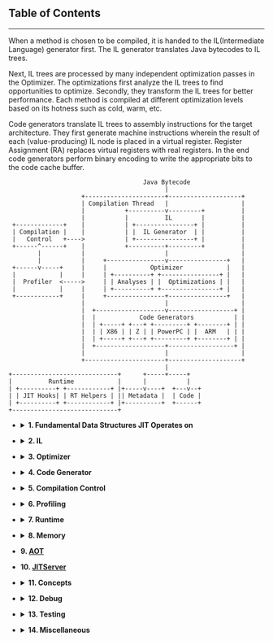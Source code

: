 <!--
Copyright IBM Corp. and others 2022

This program and the accompanying materials are made available under
the terms of the Eclipse Public License 2.0 which accompanies this
distribution and is available at https://www.eclipse.org/legal/epl-2.0/
or the Apache License, Version 2.0 which accompanies this distribution and
is available at https://www.apache.org/licenses/LICENSE-2.0.

This Source Code may also be made available under the following
Secondary Licenses when the conditions for such availability set
forth in the Eclipse Public License, v. 2.0 are satisfied: GNU
General Public License, version 2 with the GNU Classpath
Exception [1] and GNU General Public License, version 2 with the
OpenJDK Assembly Exception [2].

[1] https://www.gnu.org/software/classpath/license.html
[2] https://openjdk.org/legal/assembly-exception.html

SPDX-License-Identifier: EPL-2.0 OR Apache-2.0 OR GPL-2.0 WITH Classpath-exception-2.0 OR LicenseRef-GPL-2.0 WITH Assembly-exception
-->

## Table of Contents
---

When a method is chosen to be compiled, it is handed to the IL(Intermediate Language) generator first.
The IL generator translates Java bytecodes to IL trees.

Next, IL trees are processed by many independent optimization passes in the Optimizer.
The optimizations first analyze the IL trees to find opportunities to optimize. Secondly,
they transform the IL trees for better performance. Each method is compiled at different optimization
levels based on its hotness such as cold, warm, etc.

Code generators translate IL trees to assembly instructions for the target architecture.
They first generate machine instructions wherein the result of each (value-producing) IL node is placed
in a virtual register. Register Assignment (RA) replaces virtual registers with real registers.
In the end code generators perform binary encoding to write the appropriate bits to the code cache buffer.

```
                                     Java Bytecode
                                           |
                    +----------------------+--------------------+
                    | Compilation Thread   |                    |
                    |           +----------v---------+          |
                    |           |          IL        |          |
 +-------------+    |           | +----------------+ |          |
 | Compilation |    |           | |  IL Generator  | |          |
 |   Control   +---->           | +----------------+ |          |
 +------^------+    |           +----------+---------+          |
        |           |                      |                    |
        |           |     +----------------v----------------+   |
 +------v-----+     |     |            Optimizer            |   |
 |            |     |     | +----------+ +----------------+ |   |
 |  Profiler  <----->     | | Analyses | |  Optimizations | |   |
 |            |     |     | +----------+ +----------------+ |   |
 +------------+     |     +----------------+----------------+   |
                    |                      |                    |
                    |  +-------------------v------------------+ |
                    |  |            Code Generators           | |
                    |  | +-----+ +---+ +---------+ +--------+ | |
                    |  | | X86 | | Z | | PowerPC | |  ARM   | | |
                    |  | +-----+ +---+ +---------+ +--------+ | |
                    |  +-------------------+------------------+ |
                    |                      |                    |
                    +----------------------+--------------------+
                                           |
+-----------------------------+      +-----+-----+
|          Runtime            |      |           |
| +----------+ +------------+ |+-----v----+  +---v--+
| | JIT Hooks| | RT Helpers | || Metadata |  | Code |
| +----------+ +------------+ |+----------+  +------+
+-----------------------------+
```

* <details><summary><b>1. Fundamental Data Structures JIT Operates on</b></summary>

  * OpenJ9 Object Model
    * [Object Lock Word](../features/ObjectLockword.md)
  * C vs Java Stack
  * Heap and Thread Local Storage
</details>

* <details><summary><b>2. IL</b></summary>

  * Overview of IL Generator (OMR)
  * Introduction on Nodes, Trees, Treetops, Blocks, CFGs, and Structures (OMR)
    * [Testarossa's Intermediate Language (OMR)](https://github.com/eclipse/omr/blob/master/doc/compiler/il/IntroToTrees.md)
  * [Symbols, Symbol References, and Aliasing in the OMR compiler (OMR)](https://github.com/eclipse/omr/blob/master/doc/compiler/il/SymbolsSymrefsAliasing.md)
  * Reference of IL OpCodes
    * [IL OpCodes (OMR)](https://github.com/eclipse/omr/blob/master/doc/compiler/il/ILOpcodes.md)
    * [Global Register Dependency (OMR)](https://github.com/eclipse/omr/blob/master/doc/compiler/il/GlRegDeps.md)
  * [Node Transmutation (OMR)](https://github.com/eclipse/omr/blob/master/doc/compiler/il/Node.md)
  * [Things to Consider When Adding a New IL Opcode (OMR)](https://github.com/eclipse/omr/blob/master/doc/compiler/il/ExtendingTrees.md)
  * [IL FAQs (OpenJ9)](il/IL_FAQ.md)
  * [Tril (OMR)](https://github.com/eclipse/omr/tree/master/doc/compiler/tril)
</details>

* <details><summary><b>3. Optimizer</b></summary>

  * Overview of Optimizer
    * [Dynamic Optimization Design](optimizer/OptimizerDesignFeatures.md)
  * Analyses
    * [Data Flow Analysis (YouTube)](https://youtu.be/YCCdJ1Qphao)
  * [Local Optimizations](optimizer/LocalOptimizationsSummary.md)
  * [Global Optimizations](optimizer/GlobalOptimizationsSummary.md)
    * Escape Analysis
      * [Escape Analysis Optimization in OpenJ9 (YouTube)](https://youtu.be/694S8Tblfcg)
    * [Data-Flow Engine (OMR)](https://github.com/eclipse/omr/blob/master/doc/compiler/optimizer/DataFlowEngine.md)
  * [Control Flow Optimizations](optimizer/ControlFlowOptimizationsSummary.md)
    * [Exception Directed Optimization (EDO)](optimizer/EdoOptimization.md)
  * Inlining
    * [Overview of Inlining (OMR)](https://github.com/eclipse/omr/blob/master/doc/compiler/optimizer/Inliner.md)
    * [BenefitInliner (OMR)](https://github.com/eclipse/omr/blob/master/doc/compiler/optimizer/BenefitInliner.md)
    * [Inline Fast Path Locations (OpenJ9)](optimizer/inlineFastPathLocations.md)
  * [Loop Optimizations](optimizer/LoopOptimizationSummary.md)
    * [Introduction on Loop Optimizations (OMR)](https://github.com/eclipse/omr/blob/master/doc/compiler/optimizer/IntroLoopOptimizations.md)
  * Value Propagation
    * [Value Propagation (OMR)](https://github.com/eclipse/omr/blob/master/doc/compiler/optimizer/ValuePropagation.md)
    * [Overview of Value Propagation Compiler Optimization (YouTube)](https://youtu.be/694S8Tblfcg)
  * Hot Code Replacement (HCR)
    * [Next Gen HCR (OpenJ9)](hcr/NextGenHCR.md)
  * On Stack Replacement (OSR)
    * [OSR Helpers (OMR)](https://github.com/eclipse/omr/blob/master/doc/compiler/osr/OSR.md)
    * [Improved JVM Debug Mode Based on OSR (OpenJ9)](https://blog.openj9.org/2019/04/30/introduction-to-full-speed-debug-base-on-osr/)
</details>

* <details><summary><b>4. Code Generator</b></summary>

  * Overview of Code Generator
    * [Code Generators and Much More (Part I) (YouTube)](https://youtu.be/ClhkRtWFeds)
    * [Code Generators and Much More (Part II) (YouTube)](https://youtu.be/1WmQhLpyjZE)
  * Tree Evaluator
  * Register Assignment
  * X86
    * [X86 Binary Encoding Scheme (OMR)](https://github.com/eclipse/omr/blob/master/doc/compiler/x/OpCodeEncoding.md)
  * PowerPC
  * s390
  * ARM
</details>

* <details><summary><b>5. Compilation Control</b></summary>

  * [Overview of Compilation Control](control/CompilationControl.md)
  * [Options Processing](control/OptionsProcessing.md)
</details>

* <details><summary><b>6. Profiling</b></summary>

  * JProfiling
    * [JProfiling (OpenJ9)](jprofiling/JProfiling.md)
    * [JProfiling (YouTube)](https://youtu.be/SSlLZlOErvc)
  * [IProfiler (OpenJ9)](https://github.com/eclipse-openj9/openj9/issues/12509)
</details>

* <details><summary><b>7. Runtime</b></summary>

  * Overview of Runtime
  * [Code Metadata and Code Metadata Manager (OMR)](https://github.com/eclipse/omr/blob/master/doc/compiler/runtime/CodeMetaData.md)
  * [Code Cache Reclamation (OpenJ9)](runtime/CodeCacheReclamation.md)
  * [Metadata Reclamation (OpenJ9)](runtime/MetadataReclamation.md)
  * [JIT Hooks (OpenJ9)](runtime/JITHooks.md)
  * [Recompilation (OpenJ9)](runtime/Recompilation.md)
  * [Exception Handling (OpenJ9)](runtime/ExceptionHandling.md)
  * [Runtime Assumption (OpenJ9)](runtime/RuntimeAssumption.md)
  * [ELF Generator (OMR)](https://github.com/eclipse/omr/blob/master/doc/compiler/runtime/ELFGenerator.md#elfgenerator)
  * [Dynamic Loop Transfer (DLT) (OpenJ9)](https://github.com/eclipse-openj9/openj9/issues/12505)
  * Stack Walker
</details>

* <details><summary><b>8. Memory</b></summary>

  * [OMR Compiler Memory Manager (OMR)](https://github.com/eclipse/omr/blob/master/doc/compiler/memory/MemoryManager.md)
  * [OpenJ9 Compiler Memory Manager (OpenJ9)](memory/MemoryManager.md)
  * [Allocating Memory in the Compiler (OpenJ9)](https://blog.openj9.org/2018/06/28/allocating-memory-in-the-compiler/)
</details>

* <b>9. [AOT](aot)</b>
* <b>10. [JITServer](jitserver)</b>

* <details><summary><b>11. Concepts</b></summary>

  * Extensible Classes
    * [Extensible Classes (OMR)](https://github.com/eclipse/omr/tree/master/doc/compiler/extensible_classes)
    * [Extensible Classes (YouTube)](https://youtu.be/MtsOdx_1hug)
  * [Mainline and Out of Line Code (OMR)](https://github.com/eclipse/omr/blob/master/doc/compiler/il/MainlineAndOutOfLineCode.md)
  * [Regular Expression (OMR)](https://github.com/eclipse/omr/blob/master/doc/compiler/regular_expression/Regular_Expression.md)
  * [JIT Write Barriers (OpenJ9)](concepts/JitWriteBarriers.md)
</details>

* <details><summary><b>12. Debug</b></summary>

  * [Problem Determination Guide (OMR)](https://github.com/eclipse/omr/blob/master/doc/compiler/ProblemDetermination.md)
  * [Introduction on Reading JIT Compilation Logs (OMR)](https://github.com/eclipse/omr/blob/master/doc/compiler/optimizer/IntroReadLogFile.md)
  * [Part 1: Diagnosing Compilation Problems Using the JIT Verbose Log (YouTube)](https://youtu.be/xG9d4VVRltc)
  * [Part 2: Diagnosing Compilation Problems Using the JIT Verbose Log (YouTube)](https://youtu.be/S4DSOuIcUo4)
  * [Command-line Options](https://www.eclipse.org/openj9/docs/cmdline_specifying/)
    * [Compiler Options (OMR)](https://github.com/eclipse/omr/blob/master/doc/compiler/CompilerOptions.md)
  * [Lightning Talks - Verbose JIT Logs (YouTube)](https://youtu.be/-bQzHMisg_Y)
  * [Lightning Talks - JIT Compiler Logs (YouTube)](https://youtu.be/cwCaXQD9PgQ)
  * [Debug Counters (OMR)](https://github.com/eclipse/omr/blob/master/doc/compiler/debug/DebugCounters.md)
  * JitDump
    * [Debugging with JitDump (YouTube)](https://youtu.be/hfl6511x8LA)
    * [JIT Dump (OpenJ9)](https://github.com/eclipse-openj9/openj9/issues/12521)
</details>

* <details><summary><b>13. Testing</b></summary>

  * [OpenJ9 Test Quick Start (OpenJ9)](https://github.com/eclipse-openj9/openj9/tree/master/test)
  * [OpenJ9 Test User Guide (OpenJ9)](https://github.com/eclipse-openj9/openj9/blob/master/test/docs/OpenJ9TestUserGuide.md)
  * [Reproducing Test Failures Locally (OpenJ9)](https://github.com/eclipse-openj9/openj9/wiki/Reproducing-Test-Failures-Locally)
  * [AQA Lightning Talk Series (OpenJ9)](https://github.com/eclipse-openj9/openj9/wiki/AQA-Lightning-Talk-Series)
  * [AQA Tests WiKi (aqa-tests)](https://github.com/adoptium/aqa-tests/wiki)
</details>

* <details><summary><b>14. Miscellaneous</b></summary>

  * [Compiler Best Practices (OpenJ9)](misc/BestPractices.md)
</details>

